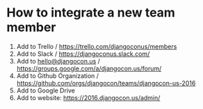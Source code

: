 # How to integrate a new team member

1. Add to Trello / https://trello.com/djangoconus/members
2. Add to Slack / https://djangoconus.slack.com/
3. Add to hello@djangocon.us / https://groups.google.com/a/djangocon.us/forum/
4. Add to Github Organization / https://github.com/orgs/djangocon/teams/djangocon-us-2016
5. Add to Google Drive
6. Add to website: https://2016.djangocon.us/admin/
